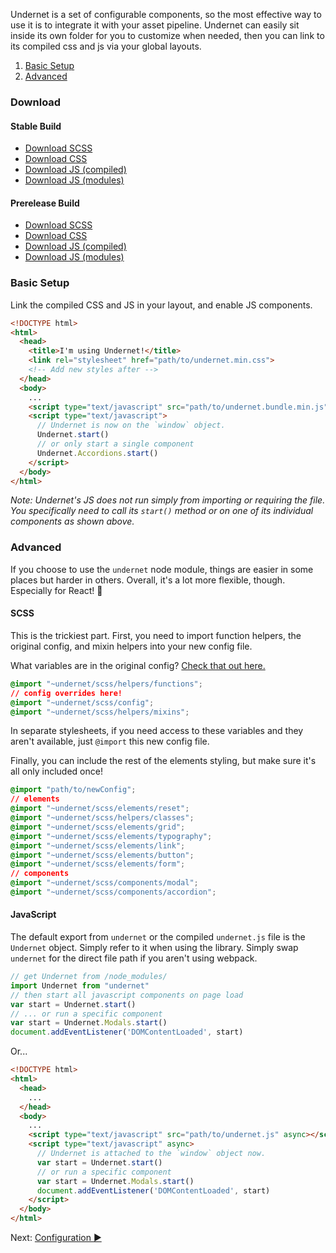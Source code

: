 Undernet is a set of configurable components, so the most effective way to use it is to integrate it with your asset pipeline. Undernet can easily sit inside its own folder for you to customize when needed, then you can link to its compiled css and js via your global layouts.

1.  [Basic Setup](#basic-setup)
2.  [Advanced](#advanced)

### Download

#### Stable Build

- [Download SCSS](https://github.com/geotrev/undernet/raw/master/dist/undernet.scss.zip)
- [Download CSS](https://github.com/geotrev/undernet/raw/master/dist/undernet.css.zip)
- [Download JS (compiled)](https://github.com/geotrev/undernet/raw/master/dist/undernet.js.zip)
- [Download JS (modules)](https://github.com/geotrev/undernet/raw/master/dist/undernet.modules.js.zip)

#### Prerelease Build

- [Download SCSS](https://github.com/geotrev/undernet/raw/develop/dist/undernet.scss.zip)
- [Download CSS](https://github.com/geotrev/undernet/raw/develop/dist/undernet.css.zip)
- [Download JS (compiled)](https://github.com/geotrev/undernet/raw/develop/dist/undernet.js.zip)
- [Download JS (modules)](https://github.com/geotrev/undernet/raw/develop/dist/undernet.modules.js.zip)

### Basic Setup

Link the compiled CSS and JS in your layout, and enable JS components.

```html
<!DOCTYPE html>
<html>
  <head>
    <title>I'm using Undernet!</title>
    <link rel="stylesheet" href="path/to/undernet.min.css">
    <!-- Add new styles after -->
  </head>
  <body>
    ...
    <script type="text/javascript" src="path/to/undernet.bundle.min.js" async></script>
    <script type="text/javascript">
      // Undernet is now on the `window` object.
      Undernet.start()
      // or only start a single component
      Undernet.Accordions.start()
    </script>
  </body>
</html>
```

_Note: Undernet's JS does not run simply from importing or requiring the file. You specifically need to call its `start()` method or on one of its individual components as shown above._

### Advanced

If you choose to use the `undernet` node module, things are easier in some places but harder in others. Overall, it's a lot more flexible, though. Especially for React! 🎉

#### SCSS

This is the trickiest part. First, you need to import function helpers, the original config, and mixin helpers into your new config file.

What variables are in the original config? [Check that out here.](https://github.com/geotrev/undernet/blob/master/scss/_config.scss)

```css
@import "~undernet/scss/helpers/functions";
// config overrides here!
@import "~undernet/scss/config";
@import "~undernet/scss/helpers/mixins";
```

In separate stylesheets, if you need access to these variables and they aren't available, just `@import` this new config file.

Finally, you can include the rest of the elements styling, but make sure it's all only included once!

```css
@import "path/to/newConfig";
// elements
@import "~undernet/scss/elements/reset";
@import "~undernet/scss/helpers/classes";
@import "~undernet/scss/elements/grid";
@import "~undernet/scss/elements/typography";
@import "~undernet/scss/elements/link";
@import "~undernet/scss/elements/button";
@import "~undernet/scss/elements/form";
// components
@import "~undernet/scss/components/modal";
@import "~undernet/scss/components/accordion";
```

#### JavaScript

The default export from `undernet` or the compiled `undernet.js` file is the `Undernet` object. Simply refer to it when using the library. Simply swap `undernet` for the direct file path if you aren't using webpack.

```js
// get Undernet from /node_modules/
import Undernet from "undernet"
// then start all javascript components on page load
var start = Undernet.start()
// ... or run a specific component
var start = Undernet.Modals.start()
document.addEventListener('DOMContentLoaded', start)
```

Or...

```html
<!DOCTYPE html>
<html>
  <head>
    ...
  </head>
  <body>
    ...
    <script type="text/javascript" src="path/to/undernet.js" async></script>
    <script type="text/javascript" async>
      // Undernet is attached to the `window` object now.
      var start = Undernet.start()
      // or run a specific component
      var start = Undernet.Modals.start()
      document.addEventListener('DOMContentLoaded', start)
    </script>
  </body>
</html>
```

Next: [Configuration ►](configuration)
